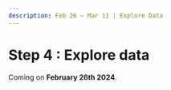 ```yaml
---
description: Feb 26 – Mar 11 | Explore Data
---
```


# Step 4 : Explore data

Coming on **February 26th 2024**.

